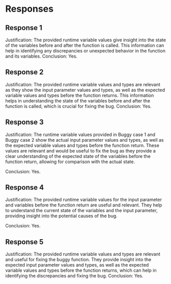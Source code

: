 # Responses
## Response 1
Justification: The provided runtime variable values give insight into the state of the variables before and after the function is called. This information can help in identifying any discrepancies or unexpected behavior in the function and its variables.
Conclusion: Yes.

## Response 2
Justification: The provided runtime variable values and types are relevant as they show the input parameter values and types, as well as the expected variable values and types before the function returns. This information helps in understanding the state of the variables before and after the function is called, which is crucial for fixing the bug.
Conclusion: Yes.

## Response 3
Justification: The runtime variable values provided in Buggy case 1 and Buggy case 2 show the actual input parameter values and types, as well as the expected variable values and types before the function return. These values are relevant and would be useful to fix the bug as they provide a clear understanding of the expected state of the variables before the function return, allowing for comparison with the actual state.

Conclusion: Yes.

## Response 4
Justification: The provided runtime variable values for the input parameter and variables before the function return are useful and relevant. They help to understand the current state of the variables and the input parameter, providing insight into the potential causes of the bug.

Conclusion: Yes.

## Response 5
Justification: The provided runtime variable values and types are relevant and useful for fixing the buggy function. They provide insight into the expected input parameter values and types, as well as the expected variable values and types before the function returns, which can help in identifying the discrepancies and fixing the bug.
Conclusion: Yes.

